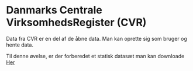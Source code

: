 # Danmarks Centrale VirksomhedsRegister (CVR)

Data fra CVR er en del af de åbne data. Man kan oprette sig som bruger og hente data.



Til denne øvelse, er der forberedet et statisk datasæt man kan downloade [Her](https://www.dropbox.com/s/7y97r1gp353xocf/39247470_42355_20150123134947.zip?dl=0)

